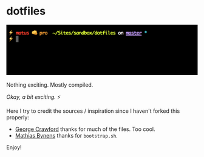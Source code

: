 # dotfiles

![My sexy terminal](sexy.png)

Nothing exciting. Mostly compiled.

_Okay, a bit exciting._ ⚡️

Here I try to credit the sources / inspiration since I haven't forked this properly:

* [George Crawford](https://github.com/georgecrawford/dotfiles) thanks for much of the files. Too cool.
* [Mathias Bynens](https://github.com/mathiasbynens/dotfiles) thanks for `bootstrap.sh`.

Enjoy!